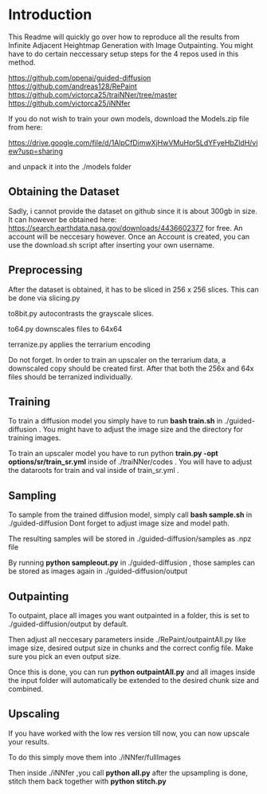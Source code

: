 # Introduction

This Readme will quickly go over how to reproduce all the results from Infinite Adjacent Heightmap Generation
with Image Outpainting.
You might have to do certain neccessary setup steps for the 4 repos used in this method.

https://github.com/openai/guided-diffusion
https://github.com/andreas128/RePaint
https://github.com/victorca25/traiNNer/tree/master
https://github.com/victorca25/iNNfer

If you do not wish to train your own models, download the Models.zip file from here:

https://drive.google.com/file/d/1AlpCfDimwXjHwVMuHpr5LdYFyeHbZldH/view?usp=sharing

and unpack it into the ./models folder


## Obtaining the Dataset

Sadly, i cannot provide the dataset on github since it is about 300gb in size.
It can however be obtained here: https://search.earthdata.nasa.gov/downloads/4436602377
for free. An account will be neccesary however. Once an Account is created, you can use the download.sh script after inserting your own username.

## Preprocessing

After the dataset is obtained, it has to be sliced in 256 x 256 slices. This can be done via slicing.py

to8bit.py autocontrasts the grayscale slices.

to64.py downscales files to 64x64

terranize.py applies the terrarium encoding

Do not forget. In order to train an upscaler on the terrarium data, a downscaled copy should be created first. After that both the 256x and 64x files should be terranized individually.

## Training

To train a diffusion model you simply have to run **bash train.sh** in ./guided-diffusion . You might have to adjust the image size and the directory for training images.

To train an upscaler model you have to run python **train.py -opt options/sr/train_sr.yml** inside of ./traiNNer/codes . You will have to adjust the dataroots for train and val inside of train_sr.yml .

## Sampling

To sample from the trained diffusion model, simply call **bash sample.sh** in ./guided-diffusion Dont forget to adjust image size and model path. 

The resulting samples will be stored in ./guided-diffusion/samples as .npz file

By running **python sampleout.py** in ./guided-diffusion , those samples can be stored as images again in ./guided-diffusion/output

## Outpainting

To outpaint, place all images you want outpainted in a folder, this is set to ./guided-diffusion/output by default. 

Then adjust all neccesary parameters inside ./RePaint/outpaintAll.py like image size, desired output size in chunks and the correct config file. Make sure you pick an even output size.

Once this is done, you can run **python outpaintAll.py** and all images inside the input folder will automatically be extended to the desired chunk size and combined.

## Upscaling

If you have worked with the low res version till now, you can now upscale your results.

To do this simply move them into ./iNNfer/fullImages 

Then inside ./iNNfer ,you call **python all.py** after the upsampling is done, stitch them back together with **python stitch.py**
